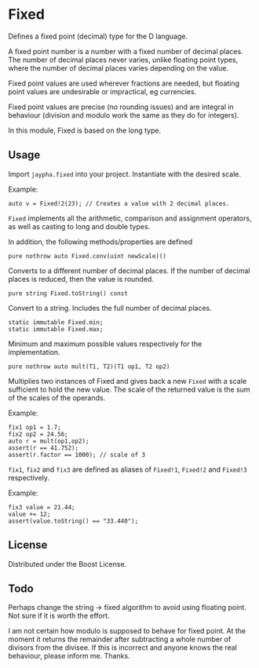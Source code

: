 # Fixed

Defines a fixed point (decimal) type for the D language.

A fixed point number is a number with a fixed number of decimal places. The number of decimal places never varies, unlike floating point types, where the number of decimal places varies depending on the value.

Fixed point values are used wherever fractions are needed, but floating point values are undesirable or impractical, eg currencies.

Fixed point values are precise (no rounding issues) and are integral in behaviour (division and modulo work the same as they do for integers).

In this module, Fixed is based on the long type.

## Usage

Import `jaypha.fixed` into your project. Instantiate with the desired scale.

Example:

    auto v = Fixed!2(23); // Creates a value with 2 decimal places.

`Fixed` implements all the arithmetic, comparison and assignment operators, as well as casting to long and double types.

In addition, the following methods/properties are defined

    pure nothrow auto Fixed.conv(uint newScale)()

Converts to a different number of decimal places. If the number of decimal places is reduced, then the value is rounded.

    pure string Fixed.toString() const

Convert to a string. Includes the full number of decimal places.

    static immutable Fixed.min;
    static immutable Fixed.max;

Minimum and maximum possible values respectively for the implementation.

    pure nothrow auto mult(T1, T2)(T1 op1, T2 op2)

Multiplies two instances of Fixed and gives back a new `Fixed` with a scale sufficient to hold the new value. The scale of the returned value is the sum of the scales of the operands.

Example:

    fix1 op1 = 1.7;
    fix2 op2 = 24.56;
    auto r = mult(op1,op2);
    assert(r == 41.752);
    assert(r.factor == 1000); // scale of 3

`fix1`, `fix2` and `fix3` are defined as aliases of `Fixed!1`, `Fixed!2` and `Fixed!3` respectively.

Example:

    fix3 value = 21.44;
    value += 12;
    assert(value.toString() == "33.440");

License
-------

Distributed under the Boost License.

Todo
----

Perhaps change the string -> fixed algorithm to avoid using floating point. Not sure if it is worth the effort.

I am not certain how modulo is supposed to behave for fixed point. At the moment it returns the remainder after subtracting a whole number of divisors from the divisee. If this is incorrect and anyone knows the real behaviour, please inform me. Thanks.
